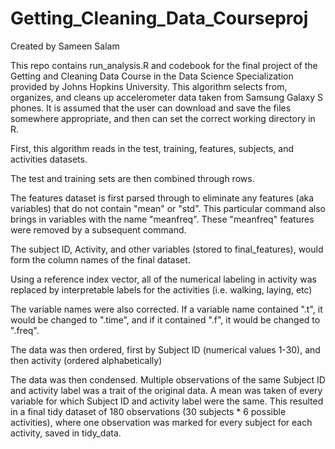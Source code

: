 # Getting_Cleaning_Data_Courseproj
Created by Sameen Salam

This repo contains run_analysis.R and codebook for the final project of the Getting and Cleaning Data Course in the Data Science Specialization provided by Johns Hopkins University. This algorithm selects from, organizes, and cleans up accelerometer data taken from Samsung Galaxy S phones. It is assumed that the user can download and save the files somewhere appropriate, and then can set the correct working directory in R.

First, this algorithm reads in the test, training, features, subjects, and activities datasets.

The test and training sets are then combined through rows. 

The features dataset is first parsed through to eliminate any features (aka variables) that do not contain "mean" or "std". This particular command also brings in variables with the name "meanfreq". These "meanfreq" features were removed by a subsequent command. 

The subject ID, Activity, and other variables (stored to final_features), would form the column names of the final dataset. 

Using a reference index vector, all of the numerical labeling in activity was replaced by interpretable labels for the activities (i.e. walking, laying, etc)

The variable names were also corrected. If a variable name contained ".t", it would be changed to ".time", and if it contained ".f", it would be changed to ".freq". 

The data was then ordered, first by Subject ID (numerical values 1-30), and then activity (ordered alphabetically)

The data was then condensed. Multiple observations of the same Subject ID and activity label was a trait of the original data. A mean was taken of every variable for which Subject ID and activity label were the same. This resulted in a final tidy dataset of 180 observations (30 subjects * 6 possible activities), where one observation was marked for every subject for each activity, saved in tidy_data.



